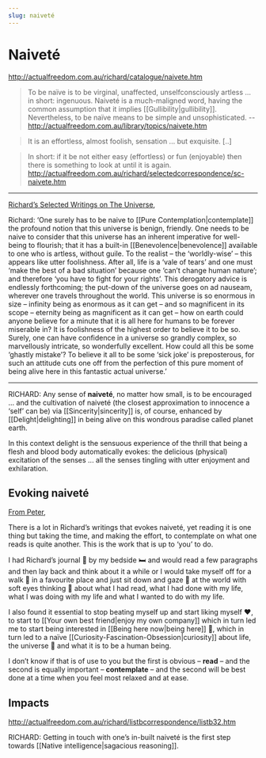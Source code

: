 ```yaml
---
slug: naiveté
---
```


# Naiveté

http://actualfreedom.com.au/richard/catalogue/naivete.htm

> To be naïve is to be virginal, unaffected, unselfconsciously artless ... in short: ingenuous. Naiveté is a much-maligned word, having the common assumption that it implies [[Gullibility|gullibility]]. Nevertheless, to be naïve means to be simple and unsophisticated. -- http://actualfreedom.com.au/library/topics/naivete.htm

> It is an effortless, almost foolish, sensation ... but exquisite. [..]

> 
> In short: if it be not either easy (effortless) or fun (enjoyable) then there is something to look at until it is again.  http://actualfreedom.com.au/richard/selectedcorrespondence/sc-naivete.htm

---

[Richard’s Selected Writings on The Universe](http://www.actualfreedom.com.au/richard/selectedwriting/sw-universe.htm),

Richard: ‘One surely has to be naive to [[Pure Contemplation|contemplate]] the profound notion that this universe is benign, friendly. One needs to be naive to consider that this universe has an inherent imperative for well-being to flourish; that it has a built-in [[Benevolence|benevolence]] available to one who is artless, without guile. To the realist – the ‘worldly-wise’ – this appears like utter foolishness. After all, life is a ‘vale of tears’ and one must ‘make the best of a bad situation’ because one ‘can’t change human nature’; and therefore ‘you have to fight for your rights’. This derogatory advice is endlessly forthcoming; the put-down of the universe goes on ad nauseam, wherever one travels throughout the world. This universe is so enormous in size – infinity being as enormous as it can get – and so magnificent in its scope – eternity being as magnificent as it can get – how on earth could anyone believe for a minute that it is all here for humans to be forever miserable in? It is foolishness of the highest order to believe it to be so. Surely, one can have confidence in a universe so grandly complex, so marvellously intricate, so wonderfully excellent. How could all this be some ‘ghastly mistake’? To believe it all to be some ‘sick joke’ is preposterous, for such an attitude cuts one off from the perfection of this pure moment of being alive here in this fantastic actual universe.’ 

---

RICHARD: Any sense of **naiveté**, no matter how small, is to be encouraged ... and the cultivation of naiveté (the closest approximation to innocence a ‘self’ can be) via [[Sincerity|sincerity]] is, of course, enhanced by [[Delight|delighting]] in being alive on this wondrous paradise called planet earth.

In this context delight is the sensuous experience of the thrill that being a flesh and blood body automatically evokes: the delicious (physical) excitation of the senses ... all the senses tingling with utter enjoyment and exhilaration.

## Evoking naiveté

[From Peter](http://www.actualfreedom.com.au/actualism/peter/list-af/corr58a.htm#18.11.2003),

There is a lot in Richard’s writings that evokes naiveté, yet reading it is one thing but taking the time, and making the effort, to contemplate on what one reads is quite another. This is the work that is up to ‘you’ to do.

I had Richard’s journal 📖 by my bedside 🛏️ and would read a few paragraphs and then lay back and think about it a while or I would take myself off for a walk 🚶 in a favourite place and just sit down and gaze 👀 at the world with soft eyes thinking 🤔 about what I had read, what I had done with my life, what I was doing with my life and what I wanted to do with my life.

I also found it essential to stop beating myself up and start liking myself ❤️, to start to [[Your own best friend|enjoy my own company]] which in turn led me to start being interested in [[Being here now|being here]] 📆, which in turn led to a naïve [[Curiosity-Fascination-Obsession|curiosity]] about life, the universe 🌄 and what it is to be a human being.

I don’t know if that is of use to you but the first is obvious – **read** – and the second is equally important – **contemplate** – and the second will be best done at a time when you feel most relaxed and at ease.


## Impacts

http://actualfreedom.com.au/richard/listbcorrespondence/listb32.htm

RICHARD: Getting in touch with one’s in-built naiveté is the first step towards [[Native intelligence|sagacious reasoning]].
